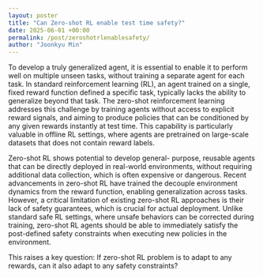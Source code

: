 ```yaml
---
layout: poster
title: "Can Zero-shot RL enable test time safety?"
date: 2025-06-01 +00:00
permalink: /post/zeroshotrlenablesafety/
author: "Joonkyu Min"
---
```


To develop a truly generalized agent, it is essential to enable it to perform well on multiple unseen tasks, without training a separate agent for each task. In standard reinforcement learning (RL), an agent trained on a single, fixed reward function defined a specific task, typically lacks the ability to generalize beyond that task. 
The zero-shot reinforcement learning addresses this challenge by training agents without access to explicit reward signals, and aiming to produce policies that can be conditioned by any given rewards instantly at test time. This capability is particularly valuable in offline RL settings, where agents are pretrained on large-scale datasets that does not contain reward labels. 

Zero-shot RL shows potential to develop general- purpose, reusable agents that can be directly deployed in real-world environments, without requiring additional data collection, which is often expensive or dangerous.
Recent advancements in zero-shot RL have trained the decouple environment dynamics from the reward function, enabling generalization across tasks. However, a critical limitation of existing zero-shot RL approaches is their lack of safety guarantees, which is crucial for actual deployment. 
Unlike standard safe RL settings, where unsafe behaviors can be corrected during training, zero-shot RL agents should be able to immediately satisfy the post-defined safety constraints when executing new policies in the environment. 

This raises a key question: If zero-shot RL problem is to adapt to any rewards, can it also adapt to any safety constraints?


